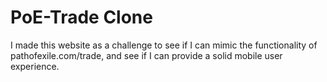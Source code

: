 # PoE-Trade Clone

I made this website as a challenge to see if I can mimic the functionality of pathofexile.com/trade, and see if I can provide a solid mobile user experience.